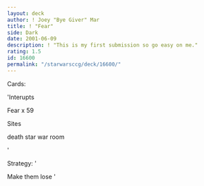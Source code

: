 ```yaml
---
layout: deck
author: ! Joey "Bye Giver" Mar
title: ! "Fear"
side: Dark
date: 2001-06-09
description: ! "This is my first submission so go easy on me."
rating: 1.5
id: 16600
permalink: "/starwarsccg/deck/16600/"
---
```

Cards: 

'Interupts

Fear x 59

Sites

death star war room


'

Strategy: '

Make them lose '
